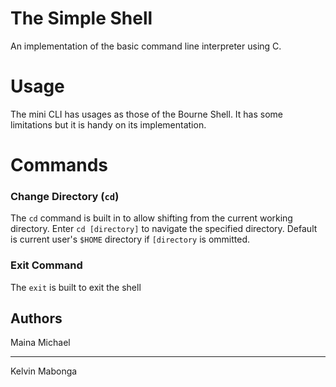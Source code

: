 # The Simple Shell

An implementation of the basic command line interpreter using C.

# Usage

The mini CLI  has usages as those of the Bourne Shell. It has some limitations but it is handy on its implementation.

# Commands

### Change Directory (`cd`)

The `cd` command is built in to allow shifting from the current working directory. Enter `cd [directory]` to navigate the specified directory. Default is current user's `$HOME` directory if `[directory` is ommitted.

### Exit Command 

The `exit` is built to exit the shell

## Authors

Maina Michael 

------

Kelvin Mabonga
